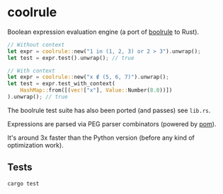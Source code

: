 # coolrule

Boolean expression evaluation engine (a port of [boolrule](https://github.com/tailsdotcom/boolrule) to Rust).

```rust
// Without context
let expr = coolrule::new("1 in (1, 2, 3) or 2 > 3").unwrap();
let test = expr.test().unwrap(); // true

// With context
let expr = coolrule::new("x ∉ (5, 6, 7)").unwrap();
let test = expr.test_with_context(
    HashMap::from([(vec!["x"], Value::Number(8.0))])
).unwrap(); // true
```

The boolrule test suite has also been ported (and passes) see `lib.rs`.

Expressions are parsed via PEG parser combinators (powered by [pom](https://github.com/J-F-Liu/pom)).

It's around 3x faster than the Python version (before any kind of optimization work).

## Tests

`cargo test`
